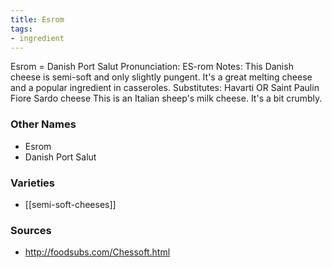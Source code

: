 ```yaml
---
title: Esrom
tags:
- ingredient
---
```

Esrom = Danish Port Salut Pronunciation: ES-rom Notes: This Danish cheese is semi-soft and only slightly pungent. It's a great melting cheese and a popular ingredient in casseroles. Substitutes: Havarti OR Saint Paulin Fiore Sardo cheese This is an Italian sheep's milk cheese. It's a bit crumbly.

### Other Names

* Esrom
* Danish Port Salut

### Varieties

* [[semi-soft-cheeses]]

### Sources
* http://foodsubs.com/Chessoft.html
